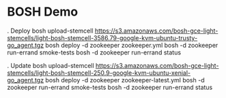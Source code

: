 # BOSH Demo

. Deploy
bosh upload-stemcell https://s3.amazonaws.com/bosh-gce-light-stemcells/light-bosh-stemcell-3586.79-google-kvm-ubuntu-trusty-go_agent.tgz
bosh deploy -d zookeeper zookeeper.yml
bosh -d zookeeper run-errand smoke-tests
bosh -d zookeeper run-errand status

. Update
bosh upload-stemcell https://s3.amazonaws.com/bosh-gce-light-stemcells/light-bosh-stemcell-250.9-google-kvm-ubuntu-xenial-go_agent.tgz
bosh deploy -d zookeeper zookeeper-latest.yml
bosh -d zookeeper run-errand smoke-tests
bosh -d zookeeper run-errand status
